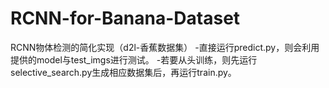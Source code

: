 # RCNN-for-Banana-Dataset
RCNN物体检测的简化实现（d2l-香蕉数据集）
-直接运行predict.py，则会利用提供的model与test_imgs进行测试。
-若要从头训练，则先运行selective_search.py生成相应数据集后，再运行train.py。
  
